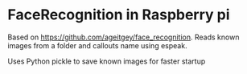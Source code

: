 # FaceRecognition in Raspberry pi

Based on https://github.com/ageitgey/face_recognition. Reads known images from a folder and callouts name using espeak.

Uses Python pickle to save known images for faster startup

